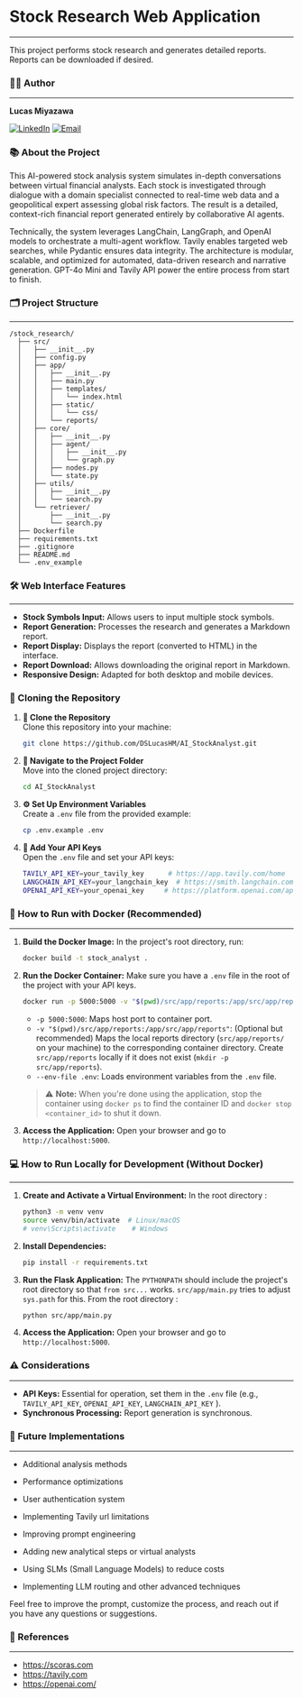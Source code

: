# Stock Research Web Application

---

This project performs stock research and generates detailed reports. Reports can be downloaded if desired.

### 👨‍💻 Author

---

**Lucas Miyazawa**

[![LinkedIn](https://img.shields.io/badge/LinkedIn-0077B5?style=for-the-badge&logo=linkedin&logoColor=white)](https://www.linkedin.com/in/lucasmiyazawa/) [![Email](https://img.shields.io/badge/Email-D14836?style=for-the-badge&logo=gmail&logoColor=white)](mailto:lucasmiyazawa@icloud.com)

### 📚 About the Project

This AI-powered stock analysis system simulates in-depth conversations between virtual financial analysts. Each stock is investigated through dialogue with a domain specialist connected to real-time web data and a geopolitical expert assessing global risk factors. The result is a detailed, context-rich financial report generated entirely by collaborative AI agents.

Technically, the system leverages LangChain, LangGraph, and OpenAI models to orchestrate a multi-agent workflow. Tavily enables targeted web searches, while Pydantic ensures data integrity. The architecture is modular, scalable, and optimized for automated, data-driven research and narrative generation. GPT-4o Mini and Tavily API power the entire process from start to finish.


### 🗂️ Project Structure

---

```
/stock_research/
  ├── src/                                
  │   ├── __init__.py
  │   ├── config.py                        
  │   ├── app/                            
  │   │   ├── __init__.py
  │   │   ├── main.py                     
  │   │   ├── templates/                  
  │   │   │   └── index.html
  │   │   ├── static/                     
  │   │   │   └── css/
  │   │   └── reports/                    
  │   ├── core/                           
  │   │   ├── __init__.py
  │   │   ├── agent/
  │   │   │   ├── __init__.py
  │   │   │   └── graph.py
  │   │   ├── nodes.py
  │   │   └── state.py
  │   ├── utils/                           
  │   │   ├── __init__.py      
  │   │   └── search.py
  │   └── retriever/                      
  │       ├── __init__.py
  │       └── search.py
  ├── Dockerfile
  ├── requirements.txt
  ├── .gitignore
  ├── README.md                           
  └── .env_example
```

### 🛠️ Web Interface Features

---

- **Stock Symbols Input:** Allows users to input multiple stock symbols.
- **Report Generation:** Processes the research and generates a Markdown report.
- **Report Display:** Displays the report (converted to HTML) in the interface.
- **Report Download:** Allows downloading the original report in Markdown.
- **Responsive Design:** Adapted for both desktop and mobile devices.


### 🚀 Cloning the Repository


1. **🔄 Clone the Repository**  
   Clone this repository into your machine:
   ```bash
   git clone https://github.com/DSLucasHM/AI_StockAnalyst.git
   ```

2. **📂 Navigate to the Project Folder**  
   Move into the cloned project directory:
   ```bash
   cd AI_StockAnalyst
   ```

3. **⚙️ Set Up Environment Variables**  
   Create a `.env` file from the provided example:
   ```bash
   cp .env.example .env
   ```

4. **🔑 Add Your API Keys**  
   Open the `.env` file and set your API keys:
   ```bash
   TAVILY_API_KEY=your_tavily_key      # https://app.tavily.com/home
   LANGCHAIN_API_KEY=your_langchain_key  # https://smith.langchain.com/settings
   OPENAI_API_KEY=your_openai_key     # https://platform.openai.com/api-keys
   ```

### 🐳 How to Run with Docker (Recommended)

---

1. **Build the Docker Image:**
   In the project's root directory, run:
   ```bash
   docker build -t stock_analyst .
   ```

2. **Run the Docker Container:**
   Make sure you have a `.env` file in the root of the project with your API keys.
   ```bash
   docker run -p 5000:5000 -v "$(pwd)/src/app/reports:/app/src/app/reports" --env-file .env stock_analyst
   ```
   - `-p 5000:5000`: Maps host port to container port.
   - `-v "$(pwd)/src/app/reports:/app/src/app/reports"`: (Optional but recommended) Maps the local reports directory (`src/app/reports/` on your machine) to the corresponding container directory. Create `src/app/reports` locally if it does not exist (`mkdir -p src/app/reports`).
   - `--env-file .env`: Loads environment variables from the `.env` file.

   > ⚠️ **Note:** When you're done using the application, stop the container using `docker ps` to find the container ID and `docker stop <container_id>` to shut it down.

3. **Access the Application:**
   Open your browser and go to `http://localhost:5000`.

### 💻 How to Run Locally for Development (Without Docker)

---

1. **Create and Activate a Virtual Environment:**
   In the root directory :
   ```bash
   python3 -m venv venv
   source venv/bin/activate  # Linux/macOS
   # venv\Scripts\activate    # Windows
   ```

2. **Install Dependencies:**
   ```bash
   pip install -r requirements.txt
   ```


3. **Run the Flask Application:**
   The `PYTHONPATH` should include the project's root directory so that `from src...` works. `src/app/main.py` tries to adjust `sys.path` for this.
   From the root directory :
   ```bash
   python src/app/main.py
   ```

4. **Access the Application:**
   Open your browser and go to `http://localhost:5000`.

### ⚠️ Considerations

---

- **API Keys:** Essential for operation, set them in the `.env` file (e.g., `TAVILY_API_KEY`, `OPENAI_API_KEY`, `LANGCHAIN_API_KEY` ).
- **Synchronous Processing:** Report generation is synchronous.

### 🔮 Future Implementations

---

- Additional analysis methods
- Performance optimizations
- User authentication system


- Implementing Tavily url limitations
- Improving prompt engineering
- Adding new analytical steps or virtual analysts
- Using SLMs (Small Language Models) to reduce costs
- Implementing LLM routing and other advanced techniques

Feel free to improve the prompt, customize the process, and reach out if you have any questions or suggestions.


### 🔗 References

---

- https://scoras.com
- https://tavily.com
- https://openai.com/